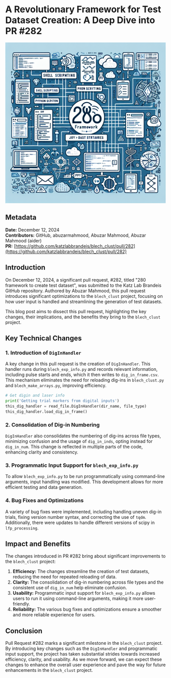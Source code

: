 # A Revolutionary Framework for Test Dataset Creation: A Deep Dive into PR #282

![Visual representation of 280 framework to create test dataset](images/20250303152053_Create_a_technical_illustration_for_a_blog_post_ab.png)


## Metadata
**Date:** December 12, 2024  
**Contributors:** GitHub, abuzarmahmood, Abuzar Mahmood, Abuzar Mahmood (aider)  
**PR:** [https://github.com/katzlabbrandeis/blech_clust/pull/282](https://github.com/katzlabbrandeis/blech_clust/pull/282)  

## Introduction
On December 12, 2024, a significant pull request, #282, titled "280 framework to create test dataset", was submitted to the Katz Lab Brandeis GitHub repository. Authored by Abuzar Mahmood, this pull request introduces significant optimizations to the `blech_clust` project, focusing on how user input is handled and streamlining the generation of test datasets.

This blog post aims to dissect this pull request, highlighting the key changes, their implications, and the benefits they bring to the `blech_clust` project.

## Key Technical Changes
### 1. Introduction of `DigInHandler`
A key change in this pull request is the creation of `DigInHandler`. This handler runs during `blech_exp_info.py` and records relevant information, including pulse starts and ends, which it then writes to `dig_in_frame.csv`. This mechanism eliminates the need for reloading dig-ins in `blech_clust.py` and `blech_make_arrays.py`, improving efficiency.

```python
# Get digin and laser info
print('Getting trial markers from digital inputs')
this_dig_handler = read_file.DigInHandler(dir_name, file_type)
this_dig_handler.load_dig_in_frame()
```

### 2. Consolidation of Dig-in Numbering
`DigInHandler` also consolidates the numbering of dig-ins across file types, minimizing confusion and the usage of `dig_in_inds`, opting instead for `dig_in_num`. This change is reflected in multiple parts of the code, enhancing clarity and consistency.

### 3. Programmatic Input Support for `blech_exp_info.py`
To allow `blech_exp_info.py` to be run programmatically using command-line arguments, input handling was modified. This development allows for more efficient testing and data generation.

### 4. Bug Fixes and Optimizations
A variety of bug fixes were implemented, including handling uneven dig-in trials, fixing version number syntax, and correcting the use of `tqdm`. Additionally, there were updates to handle different versions of scipy in `lfp_processing`.

## Impact and Benefits
The changes introduced in PR #282 bring about significant improvements to the `blech_clust` project:

1. **Efficiency:** The changes streamline the creation of test datasets, reducing the need for repeated reloading of data.
2. **Clarity:** The consolidation of dig-in numbering across file types and the consistent use of `dig_in_num` help eliminate confusion.
3. **Usability:** Programmatic input support for `blech_exp_info.py` allows users to run it using command-line arguments, making it more user-friendly.
4. **Reliability:** The various bug fixes and optimizations ensure a smoother and more reliable experience for users.

## Conclusion
Pull Request #282 marks a significant milestone in the `blech_clust` project. By introducing key changes such as the `DigInHandler` and programmatic input support, the project has taken substantial strides towards increased efficiency, clarity, and usability. As we move forward, we can expect these changes to enhance the overall user experience and pave the way for future enhancements in the `blech_clust` project.
